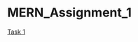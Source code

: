 # MERN_Assignment_1
<a href="mern_stack_task/1. HTML Task/task 1.html" target="mern_stack_task/1. HTML Task/task 1.html">Task 1</a>

